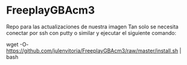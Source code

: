 # FreeplayGBAcm3
Repo para las actualizaciones de nuestra imagen
Tan solo se necesita conectar por ssh con putty o similar y ejecutar el siguiente comando:

wget -O- https://github.com/julenvitoria/FreeplayGBAcm3/raw/master/install.sh | bash
